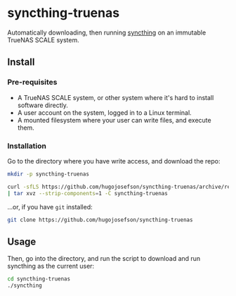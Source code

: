 # syncthing-truenas

Automatically downloading, then running
[syncthing](https://github.com/syncthing/syncthing) on an immutable TrueNAS
SCALE system.

## Install

### Pre-requisites

- A TrueNAS SCALE system, or other system where it's hard to install software
  directly.
- A user account on the system, logged in to a Linux terminal.
- A mounted filesystem where your user can write files, and execute them.

### Installation

Go to the directory where you have write access, and download the repo:

```bash
mkdir -p syncthing-truenas

curl -sfLS https://github.com/hugojosefson/syncthing-truenas/archive/refs/heads/main.tar.gz \
| tar xvz --strip-components=1 -C syncthing-truenas
```

...or, if you have `git` installed:

```bash
git clone https://github.com/hugojosefson/syncthing-truenas
```

## Usage

Then, go into the directory, and run the script to download and run syncthing as
the current user:

```bash
cd syncthing-truenas
./syncthing
```
